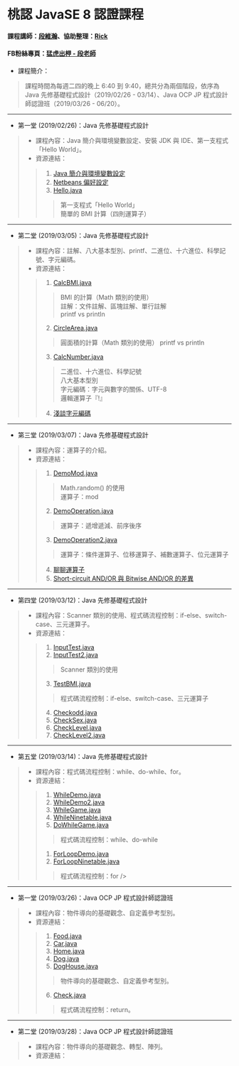 # 桃認 JavaSE 8 認證課程
#### 課程講師：[段維瀚](https://github.com/vincenttuan)、協助整理：[Rick](https://github.com/rickbsr)
#### FB粉絲專頁：[猛虎出柙 - 段老師](https://www.facebook.com/%E7%8C%9B%E8%99%8E%E5%87%BA%E6%9F%99-%E6%AE%B5%E8%80%81%E5%B8%AB-2242200042711015/?modal=admin_todo_tour)
* 課程簡介：
> 課程時間為每週二四的晚上 6:40 到 9:40，總共分為兩個階段，依序為 Java 先修基礎程式設計（2019/02/26 - 03/14）、Java OCP JP 程式設計師認證班（2019/03/26 - 06/20）。
---
* 第一堂 (2019/02/26)：Java 先修基礎程式設計
> * 課程內容：Java 簡介與環境變數設定、安裝 JDK 與 IDE、第一支程式「Hello World」。
> * 資源連結：
>> 1. [Java 簡介與環境變數設定](https://codingbydumbbell.blogspot.com/2018/05/java-basic-aboutjava.html)
>> 2. [Netbeans 偏好設定](https://codingbydumbbell.blogspot.com/2019/02/tools-netbeans.html)
>> 3. [Hello.java](https://github.com/vincenttuan/JavaCourse0226/blob/master/src/lab/Hello.java)
>>> 第一支程式「Hello World」 <br />
>>> 簡單的 BMI 計算（四則運算子） <br />
---
* 第二堂 (2019/03/05)：Java 先修基礎程式設計
> * 課程內容：註解、八大基本型別、printf、二進位、十六進位、科學記號、字元編碼。
> * 資源連結：
>> 1. [CalcBMI.java](https://github.com/vincenttuan/JavaCourse0226/blob/master/src/lab/CalcBMI.java)
>>> BMI 的計算（Math 類別的使用）<br />
>>> 註解：文件註解、區塊註解、單行註解 <br />
>>> printf vs println <br />
>> 2. [CircleArea.java](https://github.com/vincenttuan/JavaCourse0226/blob/master/src/lab/CircleArea.java)
>>> 圓面積的計算（Math 類別的使用）
>>> printf vs println <br />
>> 3. [CalcNumber.java](https://github.com/vincenttuan/JavaCourse0226/blob/master/src/lab/CalcNumber.java)
>>> 二進位、十六進位、科學記號 <br />
>>> 八大基本型別 <br />
>>> 字元編碼：字元與數字的關係、UTF-8 <br />
>>> 邏輯運算子『!』 <br />
>> 4. [淺談字元編碼](https://codingbydumbbell.blogspot.com/2019/03/java-basic.html)
---
* 第三堂 (2019/03/07)：Java 先修基礎程式設計
> * 課程內容：運算子的介紹。
> * 資源連結：
>> 1. [DemoMod.java](https://github.com/vincenttuan/JavaCourse0226/blob/master/src/lab/DemoMod.java)
>>> Math.random() 的使用 <br />
>>> 運算子：mod <br />
>> 2. [DemoOperation.java](https://github.com/vincenttuan/JavaCourse0226/blob/master/src/lab/DemoOperation.java)
>>> 運算子：遞增遞減、前序後序
>> 3. [DemoOperation2.java](https://github.com/vincenttuan/JavaCourse0226/blob/master/src/lab/DemoOperation2.java)
>>> 運算子：條件運算子、位移運算子、補數運算子、位元運算子<br />
>> 4. [聊聊運算子](https://codingbydumbbell.blogspot.com/2018/07/java-basic.html)
>> 5. [Short-circuit AND/OR 與 Bitwise AND/OR 的差異](https://codingbydumbbell.blogspot.com/2018/11/java-basic-short-circuit-andor-bitwise.html)
---
* 第四堂 (2019/03/12)：Java 先修基礎程式設計
> * 課程內容：Scanner 類別的使用、程式碼流程控制：if-else、switch-case、三元運算子。
> * 資源連結：
>> 1. [InputTest.java](https://github.com/vincenttuan/JavaCourse0226/blob/master/src/lab/InputTest.java)
>> 2. [InputTest2.java](https://github.com/vincenttuan/JavaCourse0226/blob/master/src/lab/InputTest2.java)
>>> Scanner 類別的使用 <br />
>> 3. [TestBMI.java](https://github.com/vincenttuan/JavaCourse0226/blob/master/src/lab/TestBMI.java)
>>> 程式碼流程控制：if-else、switch-case、三元運算子 <br />
>> 4. [Checkodd.java](https://github.com/vincenttuan/JavaCourse0226/blob/master/src/lab/Checkodd.java)
>> 5. [CheckSex.java](https://github.com/vincenttuan/JavaCourse0226/blob/master/src/lab/CheckSex.java)
>> 6. [CheckLevel.java](https://github.com/vincenttuan/JavaCourse0226/blob/master/src/lab/CheckLevel.java)
>> 7. [CheckLevel2.java](https://github.com/vincenttuan/JavaCourse0226/blob/master/src/lab/CheckLevel2.java)
---
* 第五堂 (2019/03/14)：Java 先修基礎程式設計
> * 課程內容：程式碼流程控制：while、do-while、for。
> * 資源連結：
>> 1. [WhileDemo.java](https://github.com/vincenttuan/JavaCourse0226/blob/master/src/lab/WhileDemo.java)
>> 2. [WhileDemo2.java](https://github.com/vincenttuan/JavaCourse0226/blob/master/src/lab/WhileDemo2.java)
>> 3. [WhileGame.java](https://github.com/vincenttuan/JavaCourse0226/blob/master/src/lab/WhileGame.java)
>> 4. [WhileNinetable.java](https://github.com/vincenttuan/JavaCourse0226/blob/master/src/lab/WhileNinetable.java)
>> 5. [DoWhileGame.java](https://github.com/vincenttuan/JavaCourse0226/blob/master/src/lab/DoWhileGame.java)
>>> 程式碼流程控制：while、do-while<br />
>> 1. [ForLoopDemo.java](https://github.com/vincenttuan/JavaCourse0226/blob/master/src/lab/ForLoopDemo.java)
>> 2. [ForLoopNinetable.java](https://github.com/vincenttuan/JavaCourse0226/blob/master/src/lab/ForLoopNinetable.java)
>>> 程式碼流程控制：for />
---
* 第一堂 (2019/03/26)：Java OCP JP 程式設計師認證班
> * 課程內容：物件導向的基礎觀念、自定義參考型別。
> * 資源連結：
>> 1. [Food.java](https://github.com/vincenttuan/JavaCourse0226/blob/master/src/lesson01/Food.java)
>> 2. [Car.java](https://github.com/vincenttuan/JavaCourse0226/blob/master/src/lesson01/Car.java)
>> 3. [Home.java](https://github.com/vincenttuan/JavaCourse0226/blob/master/src/lesson01/Home.java)
>> 4. [Dog.java](https://github.com/vincenttuan/JavaCourse0226/blob/master/src/lesson01/Dog.java)
>> 5. [DogHouse.java](https://github.com/vincenttuan/JavaCourse0226/blob/master/src/lesson01/DogHouse.java)
>>> 物件導向的基礎觀念、自定義參考型別。<br />
>> 6. [Check.java](https://github.com/vincenttuan/JavaCourse0226/blob/master/src/lesson01/Check.java)
>>> 程式碼流程控制：return。<br />
---
* 第二堂 (2019/03/28)：Java OCP JP 程式設計師認證班
> * 課程內容：物件導向的基礎觀念、轉型、陣列。
> * 資源連結：
